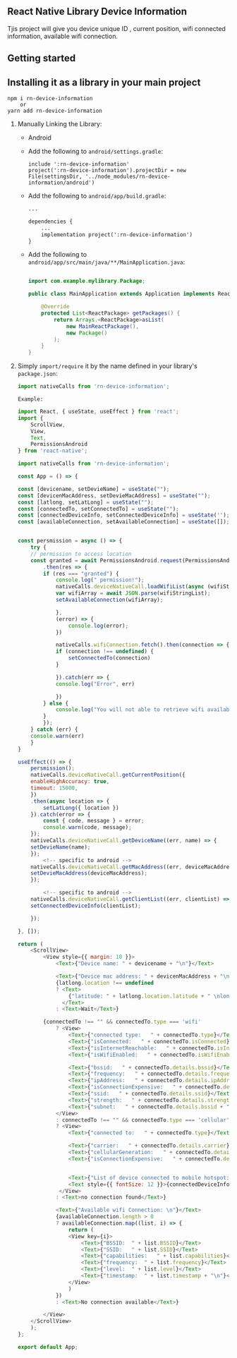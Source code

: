 ## React Native Library Device Information
Tjis project will give you device unique ID , current position, wifi connected information, available wifi connection.
## Getting started
  

## Installing it as a library in your main project
	
	npm i rn-device-information
		or
	yarn add rn-device-information
	
 1. Manually Linking the Library:
    * Android
    * Add the following to `android/settings.gradle`:
        ```
        include ':rn-device-information'
        project(':rn-device-information').projectDir = new File(settingsDir, '../node_modules/rn-device-information/android')
        ```

    * Add the following to `android/app/build.gradle`:
        ```xml
        ...

        dependencies {
            ...
            implementation project(':rn-device-information')
        }
        ```
    * Add the following to `android/app/src/main/java/**/MainApplication.java`:
        ```java
        
        import com.example.mylibrary.Package;

        public class MainApplication extends Application implements ReactApplication {

            @Override
            protected List<ReactPackage> getPackages() {
                return Arrays.<ReactPackage>asList(
                    new MainReactPackage(),
                    new Package()    
                );
            }
        }
        ```
4. Simply `import/require` it by the name defined in your library's `package.json`:

    ```javascript
    import nativeCalls from 'rn-device-information'; 
    ```
    ```Example:```
    ```javascript
    import React, { useState, useEffect } from 'react';
    import {
        ScrollView,
        View,
        Text,
        PermissionsAndroid
    } from 'react-native';

    import nativeCalls from 'rn-device-information';

    const App = () => {

    const [devicename, setDevieName] = useState("");
    const [devicenMacAddress, setDevieMacAddress] = useState("");
    const [latlong, setLatLong] = useState("");
    const [connectedTo, setConnectedTo] = useState("");
    const [connectedDeviceInfo, setConnectedDeviceInfo] = useState('');
    const [availableConnection, setAvailableConnection] = useState([]);


    const persmission = async () => {
        try {
        // permission to access location 
        const granted = await PermissionsAndroid.request(PermissionsAndroid.PERMISSIONS.ACCESS_FINE_LOCATION)
            .then(res => {
            if (res === "granted") {
                console.log(" permission!");
                nativeCalls.deviceNativeCall.loadWifiList(async (wifiStringList) => {
                var wifiArray = await JSON.parse(wifiStringList);
                setAvailableConnection(wifiArray);

                },
                (error) => {
                    console.log(error);
                })

                nativeCalls.wifiConnection.fetch().then(connection => {
                if (connection !== undefined) {
                    setConnectedTo(connection)
                }

                }).catch(err => {
                console.log("Error", err)

                })
            } else {
                console.log("You will not able to retrieve wifi available networks list");
            }
            });
        } catch (err) {
        console.warn(err)
        }
    }

    useEffect(() => {
        persmission();
        nativeCalls.deviceNativeCall.getCurrentPosition({
        enableHighAccuracy: true,
        timeout: 15000,
        })
        .then(async location => {
            setLatLong({ location })
        }).catch(error => {
            const { code, message } = error;
            console.warn(code, message);
        });
        nativeCalls.deviceNativeCall.getDeviceName((err, name) => {
        setDevieName(name);
        });
            <!-- specific to android -->
        nativeCalls.deviceNativeCall.getMacAddress((err, deviceMacAddress) => {
        setDevieMacAddress(deviceMacAddress);
        });

            <!-- specific to android -->
        nativeCalls.deviceNativeCall.getClientList((err, clientList) => {
        setConnectedDeviceInfo(clientList);

        });

    }, []);

    return (
        <ScrollView>
            <View style={{ margin: 10 }}>
                <Text>{"Device name: " + devicename + "\n"}</Text>

                <Text>{"Device mac address: " + devicenMacAddress + "\n"}</Text>
                {latlong.location !== undefined
                ? <Text>
                    {"latitude: " + latlong.location.latitude + " \nlongitude: " + latlong.location.longitude + " \ntime: " + latlong.location.time + "\n"}
                  </Text>
                : <Text>Wait</Text>}

            {connectedTo !== "" && connectedTo.type === 'wifi'
                ? <View>
                    <Text>{"connected type:   " + connectedTo.type}</Text>
                    <Text>{"isConnected:   " + connectedTo.isConnected}</Text>
                    <Text>{"isInternetReachable:   " + connectedTo.isInternetReachable}</Text>
                    <Text>{"isWifiEnabled:   " + connectedTo.isWifiEnabled}</Text>

                    <Text>{"bssid:   " + connectedTo.details.bssid}</Text>
                    <Text>{"frequency:   " + connectedTo.details.frequency}</Text>
                    <Text>{"ipAddress:   " + connectedTo.details.ipAddress}</Text>
                    <Text>{"isConnectionExpensive:   " + connectedTo.details.isConnectionExpensive}</Text>
                    <Text>{"ssid:   " + connectedTo.details.ssid}</Text>
                    <Text>{"strength:   " + connectedTo.details.strength}</Text>
                    <Text>{"subnet:   " + connectedTo.details.bssid + "\n"}</Text>
                </View>
                : connectedTo !== "" && connectedTo.type === 'cellular'
                ? <View>
                    <Text>{"connected to:   " + connectedTo.type}</Text>

                    <Text>{"carrier:   " + connectedTo.details.carrier}</Text>
                    <Text>{"cellularGeneration:   " + connectedTo.details.cellularGeneration}</Text>
                    <Text>{"isConnectionExpensive:   " + connectedTo.details.isConnectionExpensive + "\n"}</Text>


                    <Text>{"List of device connected to mobile hotspot:\n"}</Text>
                    <Text style={{ fontSize: 12 }}>{connectedDeviceInfo}</Text>
                 </View>
                : <Text>no connection found</Text>}

                <Text>{"Available wifi Connection: \n"}</Text>
                {availableConnection.length > 0
                ? availableConnection.map((list, i) => {
                    return (
                    <View key={i}>
                        <Text>{"BSSID:  " + list.BSSID}</Text>
                        <Text>{"SSID:   " + list.SSID}</Text>
                        <Text>{"capabilities:   " + list.capabilities}</Text>
                        <Text>{"frequency:  " + list.frequency}</Text>
                        <Text>{"level:  " + list.level}</Text>
                        <Text>{"timestamp:  " + list.timestamp + "\n"}</Text>
                    </View>
                    )
                })
                : <Text>No connection available</Text>}

            </View>
        </ScrollView>
        );
    };

    export default App;

   ```